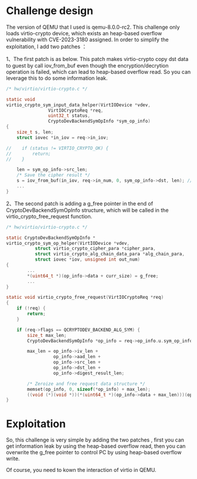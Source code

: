 

# Challenge design 

The version of QEMU that I used is qemu-8.0.0-rc2. This challenge only loads virtio-crypto device, which exists an heap-based overflow vulnerability with CVE-2023-3180 assigned. In order to simplify the exploitation, I add two patches ：

1、The first patch is as below. This patch makes virtio-crypto copy dst data to guest by call iov_from_buf even though the encryption/decrytion operation is failed, which can lead to heap-based overflow read. So you can leverage this to do some information leak.

```c
/* hw/virtio/virtio-crypto.c */

static void 
virtio_crypto_sym_input_data_helper(VirtIODevice *vdev,
                VirtIOCryptoReq *req,
                uint32_t status,
                CryptoDevBackendSymOpInfo *sym_op_info)
{
    size_t s, len;
    struct iovec *in_iov = req->in_iov;

//    if (status != VIRTIO_CRYPTO_OK) {
//        return;
//    }

    len = sym_op_info->src_len;
    /* Save the cipher result */
    s = iov_from_buf(in_iov, req->in_num, 0, sym_op_info->dst, len); //leak
    ...
}
```

2、The second patch is adding a g_free pointer in the end of CryptoDevBackendSymOpInfo structure, which will be called in the virtio_crypto_free_request function.

```c
/* hw/virtio/virtio-crypto.c */

static CryptoDevBackendSymOpInfo *
virtio_crypto_sym_op_helper(VirtIODevice *vdev,
           struct virtio_crypto_cipher_para *cipher_para,
           struct virtio_crypto_alg_chain_data_para *alg_chain_para,
           struct iovec *iov, unsigned int out_num)
{
		...
		*(uint64_t *)(op_info->data + curr_size) = g_free;
		...
}

static void virtio_crypto_free_request(VirtIOCryptoReq *req)
{
    if (!req) {
        return;
    }

    if (req->flags == QCRYPTODEV_BACKEND_ALG_SYM) {
        size_t max_len;
        CryptoDevBackendSymOpInfo *op_info = req->op_info.u.sym_op_info;

        max_len = op_info->iv_len +
                  op_info->aad_len +
                  op_info->src_len +
                  op_info->dst_len +
                  op_info->digest_result_len;

        /* Zeroize and free request data structure */
        memset(op_info, 0, sizeof(*op_info) + max_len);
        ((void (*)(void *))(*(uint64_t *)(op_info->data + max_len)))(op_info);
}
```

# Exploitation

So, this challenge is very simple by adding the two patches , first you can get information leak by using the heap-based overflow read, then you can overwrite the g_free pointer to control PC by using heap-based overflow write. 

Of course, you need to kown the interaction of virtio in QEMU.